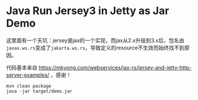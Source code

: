 Java Run Jersey3 in Jetty as Jar Demo
====================================

这里面有一个天坑：jersey是jax的一个实现，而jax从2.x升级到3.x后，包名由`javax.ws.rs`变成了`jakarta.ws.rs`，导致定义的resource不生效而始终找不到原因。

代码基本来自 https://mkyong.com/webservices/jax-rs/jersey-and-jetty-http-server-examples/ ，感谢！

```
mvn clean package
java -jar target/demo.jar
```